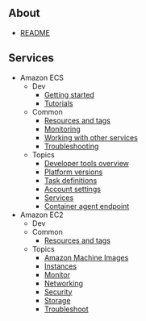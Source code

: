 ## About
- [README](./../README.md)

## Services

- Amazon ECS
  - Dev
    - [Getting started](./amazon_ecs/getting-started.md)
    - [Tutorials](./amazon_ecs/tutorials.md)
  - Common
    - [Resources and tags](./amazon_ecs/resources-and-tags.md)
    - [Monitoring](./amazon_ecs/monitoring.md)
    - [Working with other services](./amazon_ecs/working-with-other-services.md)
    - [Troubleshooting](./amazon_ecs/troubleshooting.md)
  - Topics
    - [Developer tools overview](./amazon_ecs/developer-tools-overview.md)
    - [Platform versions](./amazon_ecs/platform-versions.md)
    - [Task definitions](./amazon_ecs/task-definitions.md)
    - [Account settings](./amazon_ecs/account-settings.md)
    - [Services](./amazon_ecs/services.md)
    - [Container agent endpoint](./amazon_ecs/container-agent-endpoint.md)
- Amazon EC2
  - Dev
  - Common
    - [Resources and tags](./amazon_ec2/resources-and-tags.md)
  - Topics
    - [Amazon Machine Images](./amazon_ec2/amazon-machine-images.md)
    - [Instances](./amazon_ec2/instances.md)
    - [Monitor](./amazon_ec2/monitor.md)
    - [Networking](./amazon_ec2/networking.md)
    - [Security](./amazon_ec2/security.md)
    - [Storage](./amazon_ec2/storage.md)
    - [Troubleshoot](./amazon_ec2/troubleshoot.md)

